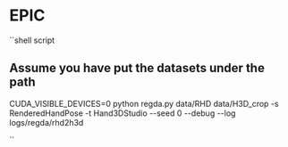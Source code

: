 # EPIC

``shell script

## Assume you have put the datasets under the path 

CUDA_VISIBLE_DEVICES=0 python regda.py data/RHD data/H3D_crop -s RenderedHandPose -t Hand3DStudio --seed 0 --debug --log logs/regda/rhd2h3d

``
